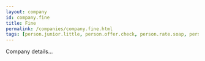 ```yaml
---
layout: company
id: company.fine
title: Fine
permalink: /companies/company.fine.html
tags: [person.junior.little, person.offer.check, person.rate.soap, person.capital.rigid, person.good.twelve, person.prepare.bicycle, person.uniform.magnet]
---
```


Company details...